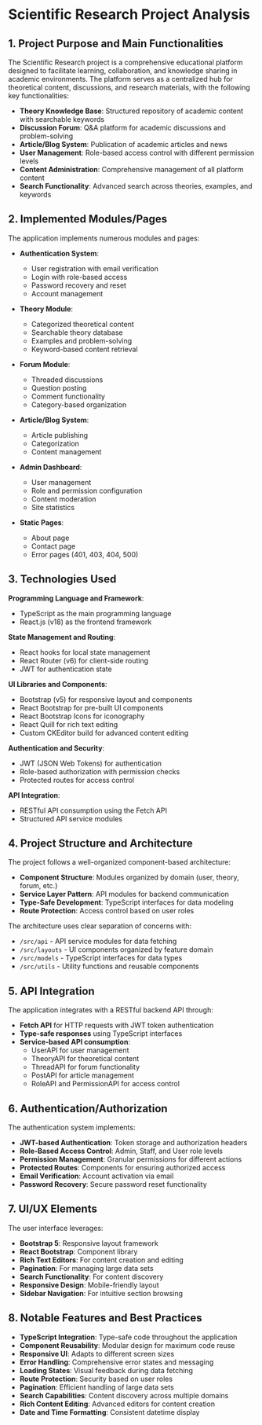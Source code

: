 # Scientific Research Project Analysis

## 1. Project Purpose and Main Functionalities

The Scientific Research project is a comprehensive educational platform designed to facilitate learning, collaboration, and knowledge sharing in academic environments. The platform serves as a centralized hub for theoretical content, discussions, and research materials, with the following key functionalities:

- **Theory Knowledge Base**: Structured repository of academic content with searchable keywords
- **Discussion Forum**: Q&A platform for academic discussions and problem-solving
- **Article/Blog System**: Publication of academic articles and news
- **User Management**: Role-based access control with different permission levels
- **Content Administration**: Comprehensive management of all platform content
- **Search Functionality**: Advanced search across theories, examples, and keywords

## 2. Implemented Modules/Pages

The application implements numerous modules and pages:

- **Authentication System**:
  - User registration with email verification
  - Login with role-based access
  - Password recovery and reset
  - Account management

- **Theory Module**:
  - Categorized theoretical content
  - Searchable theory database
  - Examples and problem-solving
  - Keyword-based content retrieval

- **Forum Module**:
  - Threaded discussions
  - Question posting
  - Comment functionality
  - Category-based organization

- **Article/Blog System**:
  - Article publishing
  - Categorization
  - Content management

- **Admin Dashboard**:
  - User management
  - Role and permission configuration
  - Content moderation
  - Site statistics

- **Static Pages**:
  - About page
  - Contact page
  - Error pages (401, 403, 404, 500)

## 3. Technologies Used

**Programming Language and Framework**:
- TypeScript as the main programming language
- React.js (v18) as the frontend framework

**State Management and Routing**:
- React hooks for local state management
- React Router (v6) for client-side routing
- JWT for authentication state

**UI Libraries and Components**:
- Bootstrap (v5) for responsive layout and components
- React Bootstrap for pre-built UI components
- React Bootstrap Icons for iconography
- React Quill for rich text editing
- Custom CKEditor build for advanced content editing

**Authentication and Security**:
- JWT (JSON Web Tokens) for authentication
- Role-based authorization with permission checks
- Protected routes for access control

**API Integration**:
- RESTful API consumption using the Fetch API
- Structured API service modules

## 4. Project Structure and Architecture

The project follows a well-organized component-based architecture:

- **Component Structure**: Modules organized by domain (user, theory, forum, etc.)
- **Service Layer Pattern**: API modules for backend communication
- **Type-Safe Development**: TypeScript interfaces for data modeling
- **Route Protection**: Access control based on user roles

The architecture uses clear separation of concerns with:
- `/src/api` - API service modules for data fetching
- `/src/layouts` - UI components organized by feature domain
- `/src/models` - TypeScript interfaces for data types
- `/src/utils` - Utility functions and reusable components

## 5. API Integration

The application integrates with a RESTful backend API through:

- **Fetch API** for HTTP requests with JWT token authentication
- **Type-safe responses** using TypeScript interfaces
- **Service-based API consumption**: 
  - UserAPI for user management
  - TheoryAPI for theoretical content
  - ThreadAPI for forum functionality
  - PostAPI for article management
  - RoleAPI and PermissionAPI for access control

## 6. Authentication/Authorization

The authentication system implements:

- **JWT-based Authentication**: Token storage and authorization headers
- **Role-Based Access Control**: Admin, Staff, and User role levels
- **Permission Management**: Granular permissions for different actions
- **Protected Routes**: Components for ensuring authorized access
- **Email Verification**: Account activation via email
- **Password Recovery**: Secure password reset functionality

## 7. UI/UX Elements

The user interface leverages:

- **Bootstrap 5**: Responsive layout framework
- **React Bootstrap**: Component library
- **Rich Text Editors**: For content creation and editing
- **Pagination**: For managing large data sets
- **Search Functionality**: For content discovery
- **Responsive Design**: Mobile-friendly layout
- **Sidebar Navigation**: For intuitive section browsing

## 8. Notable Features and Best Practices

- **TypeScript Integration**: Type-safe code throughout the application
- **Component Reusability**: Modular design for maximum code reuse
- **Responsive UI**: Adapts to different screen sizes
- **Error Handling**: Comprehensive error states and messaging
- **Loading States**: Visual feedback during data fetching
- **Route Protection**: Security based on user roles
- **Pagination**: Efficient handling of large data sets
- **Search Capabilities**: Content discovery across multiple domains
- **Rich Content Editing**: Advanced editors for content creation
- **Date and Time Formatting**: Consistent datetime display